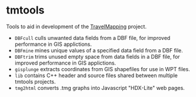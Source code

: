 # tmtools

Tools to aid in development of the [TravelMapping](https://github.com/TravelMapping/) project.
* `DBFcull` culls unwanted data fields from a DBF file, for improved performance in GIS applictions.
* `DBFmine` mines unique values of a specified data field from a DBF file.
* `DBFtrim` trims unused empty space from data fields in a DBF file, for improved performance in GIS applictions.
* `gisplunge` extracts coordinates from GIS shapefiles for use in WPT files.
* `lib` contains C++ header and source files shared between multiple tmtools projects.
* `tmg2html` converts .tmg graphs into Javascript "HDX-Lite" web pages.
